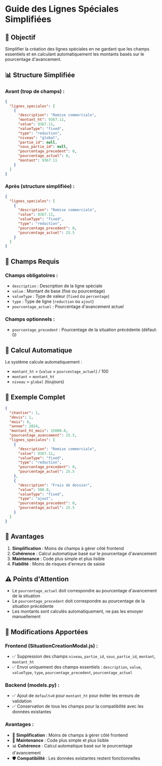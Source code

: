 # Guide des Lignes Spéciales Simplifiées

## 🎯 **Objectif**

Simplifier la création des lignes spéciales en ne gardant que les champs essentiels et en calculant automatiquement les montants basés sur le pourcentage d'avancement.

## 📊 **Structure Simplifiée**

### **Avant (trop de champs) :**

```json
{
  "lignes_speciales": [
    {
      "description": "Remise commerciale",
      "montant_ht": 9367.11,
      "value": 9367.11,
      "valueType": "fixed",
      "type": "reduction",
      "niveau": "global",
      "partie_id": null,
      "sous_partie_id": null,
      "pourcentage_precedent": 0,
      "pourcentage_actuel": 0,
      "montant": 9367.11
    }
  ]
}
```

### **Après (structure simplifiée) :**

```json
{
  "lignes_speciales": [
    {
      "description": "Remise commerciale",
      "value": 9367.11,
      "valueType": "fixed",
      "type": "reduction",
      "pourcentage_precedent": 0,
      "pourcentage_actuel": 25.5
    }
  ]
}
```

## 🔧 **Champs Requis**

### **Champs obligatoires :**

- `description` : Description de la ligne spéciale
- `value` : Montant de base (fixe ou pourcentage)
- `valueType` : Type de valeur (`fixed` ou `percentage`)
- `type` : Type de ligne (`reduction` ou `ajout`)
- `pourcentage_actuel` : Pourcentage d'avancement actuel

### **Champs optionnels :**

- `pourcentage_precedent` : Pourcentage de la situation précédente (défaut: 0)

## 🧮 **Calcul Automatique**

Le système calcule automatiquement :

- `montant_ht` = (`value` × `pourcentage_actuel`) / 100
- `montant` = `montant_ht`
- `niveau` = `global` (toujours)

## 📝 **Exemple Complet**

```json
{
  "chantier": 1,
  "devis": 1,
  "mois": 6,
  "annee": 2024,
  "montant_ht_mois": 15000.0,
  "pourcentage_avancement": 25.5,
  "lignes_speciales": [
    {
      "description": "Remise commerciale",
      "value": 9367.11,
      "valueType": "fixed",
      "type": "reduction",
      "pourcentage_precedent": 0,
      "pourcentage_actuel": 25.5
    },
    {
      "description": "Frais de dossier",
      "value": 500.0,
      "valueType": "fixed",
      "type": "ajout",
      "pourcentage_precedent": 0,
      "pourcentage_actuel": 25.5
    }
  ]
}
```

## 🎯 **Avantages**

1. **Simplification** : Moins de champs à gérer côté frontend
2. **Cohérence** : Calcul automatique basé sur le pourcentage d'avancement
3. **Maintenance** : Code plus simple et plus lisible
4. **Fiabilité** : Moins de risques d'erreurs de saisie

## ⚠️ **Points d'Attention**

- Le `pourcentage_actuel` doit correspondre au pourcentage d'avancement de la situation
- Le `pourcentage_precedent` doit correspondre au pourcentage de la situation précédente
- Les montants sont calculés automatiquement, ne pas les envoyer manuellement

## 🔄 **Modifications Apportées**

### **Frontend (SituationCreationModal.js) :**

- ✅ Suppression des champs `niveau`, `partie_id`, `sous_partie_id`, `montant`, `montant_ht`
- ✅ Envoi uniquement des champs essentiels : `description`, `value`, `valueType`, `type`, `pourcentage_precedent`, `pourcentage_actuel`

### **Backend (models.py) :**

- ✅ Ajout de `default=0` pour `montant_ht` pour éviter les erreurs de validation
- ✅ Conservation de tous les champs pour la compatibilité avec les données existantes

### **Avantages :**

- 🎯 **Simplification** : Moins de champs à gérer côté frontend
- 🔧 **Maintenance** : Code plus simple et plus lisible
- 📊 **Cohérence** : Calcul automatique basé sur le pourcentage d'avancement
- 🛡️ **Compatibilité** : Les données existantes restent fonctionnelles

